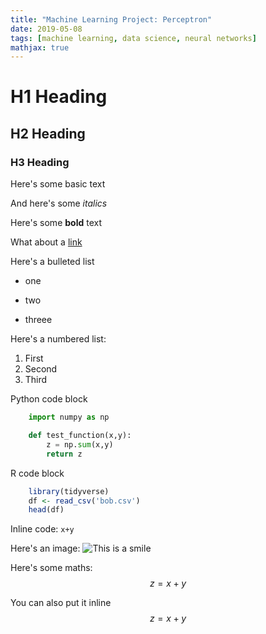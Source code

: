 ```yaml
---
title: "Machine Learning Project: Perceptron"
date: 2019-05-08
tags: [machine learning, data science, neural networks]
mathjax: true
---
```

# H1 Heading

## H2 Heading

### H3 Heading

Here's some basic text

And here's some *italics*

Here's some **bold** text

What about a [link](https://sjhatfield.github.io)

Here's a bulleted list
* one
+ two
- threee

Here's a numbered list:
1. First
2. Second
3. Third

Python code block
```python
	import numpy as np

	def test_function(x,y):
		z = np.sum(x,y)
		return z
```

R code block
```r
	library(tidyverse)
	df <- read_csv('bob.csv')
	head(df)
```

Inline code: `x+y`

Here's an image: 
<img src="{{ site.url }}{{ site.baseurl }}/images/smile.jpg" alt="This is a smile">

Here's some maths:
$$z=x+y$$

You can also put it inline $$z=x+y$$